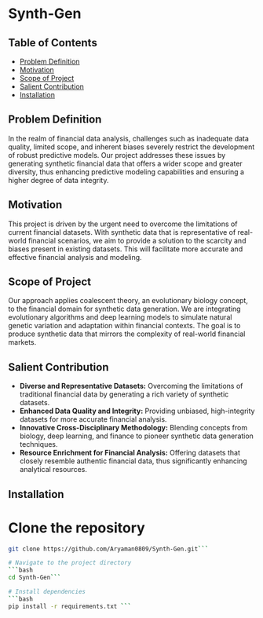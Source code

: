 # Synth-Gen

## Table of Contents
- [Problem Definition](#problem-definition)
- [Motivation](#motivation)
- [Scope of Project](#scope-of-project)
- [Salient Contribution](#salient-contribution)
- [Installation](#installation)

## Problem Definition
In the realm of financial data analysis, challenges such as inadequate data quality, limited scope, and inherent biases severely restrict the development of robust predictive models. Our project addresses these issues by generating synthetic financial data that offers a wider scope and greater diversity, thus enhancing predictive modeling capabilities and ensuring a higher degree of data integrity.

## Motivation
This project is driven by the urgent need to overcome the limitations of current financial datasets. With synthetic data that is representative of real-world financial scenarios, we aim to provide a solution to the scarcity and biases present in existing datasets. This will facilitate more accurate and effective financial analysis and modeling.

## Scope of Project
Our approach applies coalescent theory, an evolutionary biology concept, to the financial domain for synthetic data generation. We are integrating evolutionary algorithms and deep learning models to simulate natural genetic variation and adaptation within financial contexts. The goal is to produce synthetic data that mirrors the complexity of real-world financial markets.

## Salient Contribution
- **Diverse and Representative Datasets:** Overcoming the limitations of traditional financial data by generating a rich variety of synthetic datasets.
- **Enhanced Data Quality and Integrity:** Providing unbiased, high-integrity datasets for more accurate financial analysis.
- **Innovative Cross-Disciplinary Methodology:** Blending concepts from biology, deep learning, and finance to pioneer synthetic data generation techniques.
- **Resource Enrichment for Financial Analysis:** Offering datasets that closely resemble authentic financial data, thus significantly enhancing analytical resources.

## Installation

# Clone the repository
```bash
git clone https://github.com/Aryaman0809/Synth-Gen.git```

# Navigate to the project directory
```bash
cd Synth-Gen```

# Install dependencies
```bash
pip install -r requirements.txt ```

